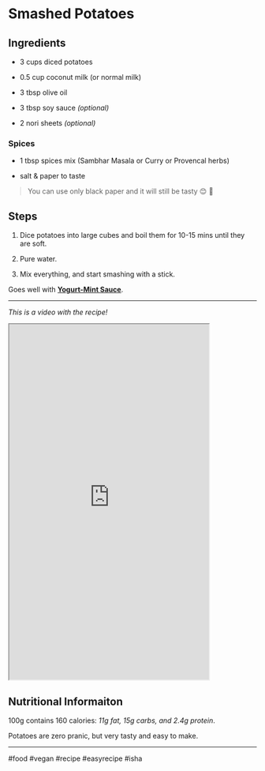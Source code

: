 # Smashed Potatoes

## **Ingredients**

*   3 cups diced potatoes
    
*   0.5 cup coconut milk (or normal milk)
    
*   3 tbsp olive oil
    
*   3 tbsp soy sauce *(optional)*
    
*   2 nori sheets *(optional)*
    

### Spices

*   1 tbsp spices mix (Sambhar Masala or Curry or Provencal herbs)
    
*   salt & paper to taste
    

> You can use only black paper and it will still be tasty 😊 🙏

## Steps

1.  Dice potatoes into large cubes and boil them for 10-15 mins until they are soft.
    
2.  Pure water.
    
3.  Mix everything, and start smashing with a stick.
    

Goes well with [**Yogurt-Mint Sauce**](https://pranic-diet.com/yogurt-mint-sauce).

* * *

*This is a video with the recipe!*

<iframe width="405" height="720" src="https://www.youtube.com/embed/vozxQ9_FH90"></iframe>

## **Nutritional Informaiton**

100g contains 160 calories: *11g fat, 15g carbs, and 2.4g protein*.

Potatoes are zero pranic, but very tasty and easy to make.

* * *

#food #vegan #recipe #easyrecipe #isha